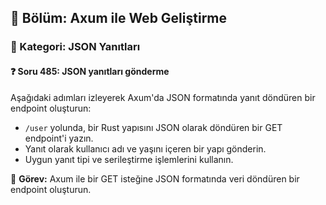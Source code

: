 ## 📘 Bölüm: Axum ile Web Geliştirme  
### 🔹 Kategori: JSON Yanıtları  
#### ❓ Soru 485: JSON yanıtları gönderme

Aşağıdaki adımları izleyerek Axum'da JSON formatında yanıt döndüren bir endpoint oluşturun:

- `/user` yolunda, bir Rust yapısını JSON olarak döndüren bir GET endpoint'i yazın.
- Yanıt olarak kullanıcı adı ve yaşını içeren bir yapı gönderin.
- Uygun yanıt tipi ve serileştirme işlemlerini kullanın.

🔧 **Görev:** Axum ile bir GET isteğine JSON formatında veri döndüren bir endpoint oluşturun.
